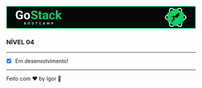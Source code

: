 <a href="#">
  <img alt="GoStack" src="../.github/logo.jpg"/>
</a>

### **NÍVEL 04**

---

- [x] Em desenvolvimento!

---

Feito com ❤ by Igor 🖖
